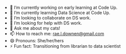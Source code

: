 

- 🔭 I’m currently working on early learning at Code Up.
- 🌱 I’m currently learning Data Science at Code Up.
- 👯 I’m looking to collaborate on DS work.
- 🤔 I’m looking for help with DS work.
- 💬 Ask me about my cats!
- 📫 How to reach me: rae.l.downen@gmail.com
- 😄 Pronouns: She/her/hers
- ⚡ Fun fact: Transitioning from librarian to data scientist

